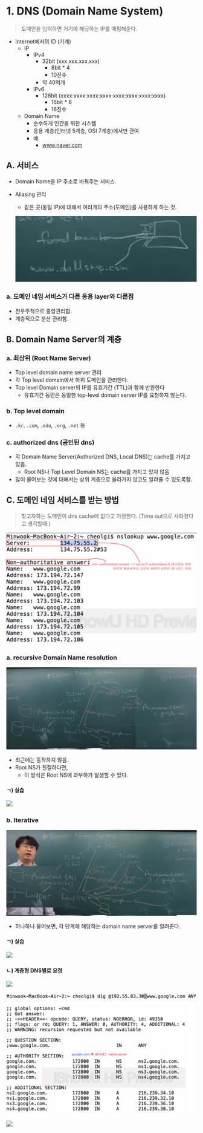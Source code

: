 # 1. DNS (Domain Name System)

> 도메인을 입력하면 거기에 해당하는 IP를 매핑해준다.

- Internet에서의 ID (기계)
	- IP
		- IPv4
			- 32bit (xxx.xxx.xxx.xxx)
				- 8bit \* 4
				- 10진수
			- 약 40억개
		- IPv6
			- 128bit (xxxx:xxxx:xxxx:xxxx:xxxx:xxxx:xxxx:xxxx)
				- 16bit \* 8
				- 16진수
	- Domain Name
		- 순수하게 인간을 위한 시스템
		- 응용 계층(인터넷 5계층, OSI 7계층)에서만 관여
		- 예
			- www.naver.com

## A. 서비스

- Domain Name을 IP 주소로 바꿔주는 서비스.
- Aliasing 관리
	- 같은 곳(동일 IP)에 대해서 여러개의 주소(도메인)를 사용하게 하는 것.
	
	![](/bin/Network_image/network_4_1.png)

### a. 도메인 네임 서비스가 다른 응용 layer와 다른점

- 전우주적으로 중앙관리함.
- 계층적으로 분산 관리함.

## B. Domain Name Server의 계층

### a. 최상위 (Root Name Server)

- Top level domain name server 관리
- 각 Top level domain에서 하위 도메인을 관리한다.
- Top level Domain server의 IP를 유효기간 (TTL)과 함께 반환한다
	- 유효기간 동안은 동일한 top-level domain server IP를 요청하지 않는다.
		
### b. Top level domain

- `.kr`, `.com`, `.edu`, `.org`, `.net` 등

### c. authorized dns (공인된 dns)

- 각 Domain Name Server(Authorized DNS, Local DNS)는 cache를 가지고 있음.
	- Root NS나 Top Level Domain NS는 cache를 가지고 있지 않음
- 많이 물어보는 것에 대해서는 상위 계층으로 올라가지 않고도 알려줄 수 있도록함.

## C. 도메인 네임 서비스를 받는 방법

> 찾고자하는 도메인이 dns cache에 없다고 가정한다. (Time out으로 사라졌다고 생각할때.)

![](/bin/Network_image/network_4_4.png)

### a. recursive Domain Name resolution

![](/bin/Network_image/network_4_2.png)

- 최근에는 동작하지 않음.
- Root NS가 친절하다면,
	- 이 방식은 Root NS에 과부하가 발생할 수 있다.

#### ㄱ) 실습

![](/bin/Network_image/network_4_10.png)

### b. Iterative

![](/bin/Network_image/network_4_3.png)

- 하나하나 물어보면, 각 단계에 해당하는 domain name server를 알려준다.

#### ㄱ) 실습

![](/bin/Network_image/network_4_6.png)

#### ㄴ) 계층형 DNS별로 요청

![](/bin/Network_image/network_4_7.png)

![](/bin/Network_image/network_4_8.png)

![](/bin/Network_image/network_4_9.png)
